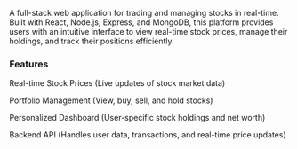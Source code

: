 A full-stack web application for trading and managing stocks in real-time.
Built with React, Node.js, Express, and MongoDB, this platform provides users with an intuitive interface to view real-time stock prices, manage their holdings, and track their positions efficiently.

### Features

Real-time Stock Prices (Live updates of stock market data)

Portfolio Management (View, buy, sell, and hold stocks)

Personalized Dashboard (User-specific stock holdings and net worth)

Backend API (Handles user data, transactions, and real-time price updates)
